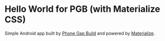 Hello World for PGB (with Materialize CSS)
==========================================

Simple Android app built by [Phone Gap Build](build.phonegap.com) and powered by [Materialize](materializecss.com).
